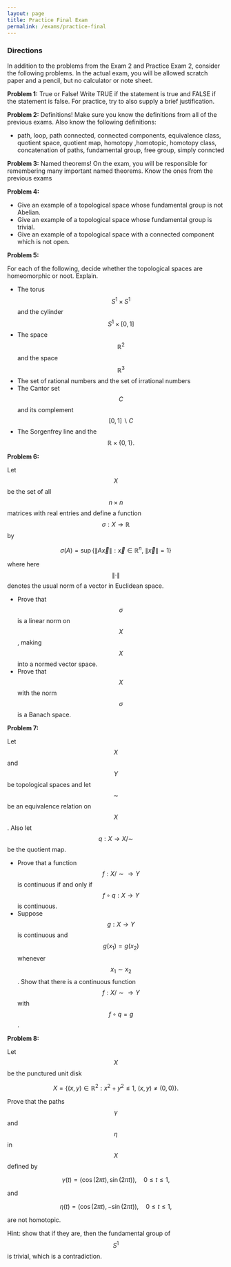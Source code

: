 ```yaml
---
layout: page
title: Practice Final Exam
permalink: /exams/practice-final
---
```


### Directions
In addition to the problems from the Exam 2 and Practice Exam 2, consider the following problems.
In the actual exam, you will be allowed scratch paper and a pencil, but no calculator or note sheet.

**Problem 1:** True or False!  Write TRUE if the statement is true and FALSE if the statement is false.  For practice, try to also supply a brief justification.


**Problem 2:** Definitions!  Make sure you know the definitions from all of the previous exams.  Also know the following definitions:

* path, loop, path connected, connected components, equivalence class, quotient space, quotient map, homotopy ,homotopic, homotopy class, concatenation of paths, fundamental group, free group, simply conncted


**Problem 3:** Named theorems!  On the exam, you will be responsible for remembering many important named theorems.  Know the ones from the previous exams


**Problem 4:** 

* Give an example of a topological space whose fundamental group is not Abelian.
* Give an example of a topological space whose fundamental group is trivial.
* Give an example of a topological space with a connected component which is not open.

**Problem 5:**

For each of the following, decide whether the topological spaces are homeomorphic or noot.  Explain.

* The torus $$S^1\times S^1$$ and the cylinder $$S^1\times [0,1]$$
* The space $$\mathbb R^2$$ and the space $$\mathbb R^3$$
* The set of rational numbers and the set of irrational numbers
* The Cantor set $$C$$ and its complement $$[0,1]\backslash C$$
* The Sorgenfrey line and the $$\mathbb R\times \{0,1\}.$$

**Problem 6:**

Let $$X$$ be the set of all $$n\times n$$ matrices with real entries and define a function $$\sigma: X\rightarrow \mathbb R$$ by

$$\sigma(A) = \sup \{ \|A\vec x\|: \vec x\in\mathbb R^n,\ \|\vec x\| = 1\}$$

where here $$\|\cdot\|$$ denotes the usual norm of a vector in Euclidean space.

* Prove that $$\sigma$$ is a linear norm on $$X$$, making $$X$$ into a normed vector space.
* Prove that $$X$$ with the norm $$\sigma$$ is a Banach space.


**Problem 7:**

Let $$X$$ and $$Y$$ be topological spaces and let $$\sim$$ be an equivalence relation on $$X$$.  Also let $$q: X\rightarrow X/\sim$$ be the quotient map.

* Prove that a function $$f: X/\sim\rightarrow Y$$ is continuous if and only if $$f\circ q: X\rightarrow Y$$ is continuous.
* Suppose $$g: X\rightarrow Y$$ is continuous and $$g(x_1) = g(x_2)$$ whenever $$x_1\sim x_2$$.  Show that there is a continuous function $$f: X/\sim\rightarrow Y$$ with $$f\circ q = g$$.

**Problem 8:**

Let $$X$$ be the punctured unit disk

$$X = \{(x,y)\in\mathbb R^2: x^2 + y^2 \leq 1,\ (x,y)\neq (0,0)\}.$$

Prove that the paths $$\gamma$$ and $$\eta$$ in $$X$$ defined by

$$\gamma(t) = (\cos(2\pi t),\sin(2\pi t)),\quad 0\leq t\leq 1,$$

and

$$\eta(t) = (\cos(2\pi t),-\sin(2\pi t)),\quad 0\leq t\leq 1,$$

are not homotopic.

Hint: show that if they are, then the fundamental group of $$S^1$$ is trivial, which is a contradiction.

